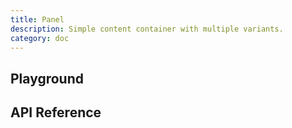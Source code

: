 ```yaml
---
title: Panel
description: Simple content container with multiple variants.
category: doc
---
```


<script lang="ts">
    import ApiReferenceComponent from '$lib/components/api-reference/ApiReferenceComponent.svelte';
    import Playground from '$lib/content/components/panel/playground.svelte';
    import { panelSchema } from '$lib/content/components/panel/schema.js';
</script>

## Playground

<Playground/>

## API Reference

<ApiReferenceComponent schema={panelSchema}/>
